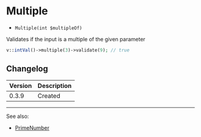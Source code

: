 # Multiple

- `Multiple(int $multipleOf)`

Validates if the input is a multiple of the given parameter

```php
v::intVal()->multiple(3)->validate(9); // true
```

## Changelog

Version | Description
--------|-------------
  0.3.9 | Created

***
See also:

- [PrimeNumber](PrimeNumber.md)
